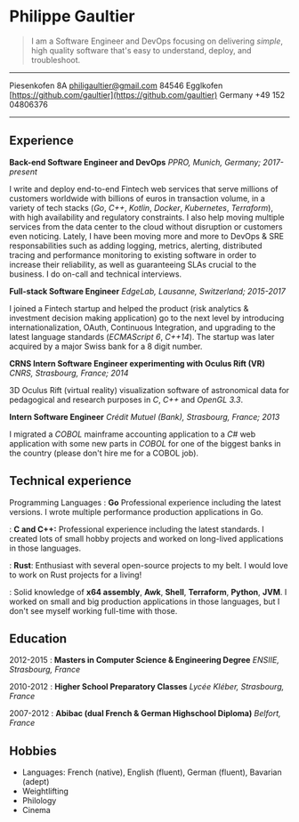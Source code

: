 <link rel="stylesheet" href="https://fonts.googleapis.com/css?family=Roboto:300,400,500,700&display=swap" />

Philippe Gaultier
=================


> I am a Software Engineer and DevOps focusing on delivering *simple*, high quality software that's easy to understand, deploy, and troubleshoot. 

----------------    ---------------------------------
Piesenkofen 8A                     <philigaultier@gmail.com>
84546 Egglkofen            [https://github.com/gaultier](https://github.com/gaultier)
Germany                                    +49 152 04806376
----------------    ---------------------------------

Experience
----------

**Back-end Software Engineer and DevOps** *PPRO, Munich, Germany; 2017-present*

I write and deploy end-to-end Fintech web services that serve millions of customers worldwide with billions of euros in transaction volume, in a variety of tech stacks (*Go*, *C++*, *Kotlin*, *Docker*, *Kubernetes*, *Terraform*), with high availability and regulatory constraints.
I also help moving multiple services from the data center to the cloud without disruption or customers even noticing.
Lately, I have been moving more and more to DevOps & SRE responsabilities such as adding logging, metrics, alerting, distributed tracing and performance monitoring to existing software in order to increase their reliability, as well as guaranteeing SLAs crucial to the business. I do on-call and technical interviews.

**Full-stack Software Engineer** *EdgeLab, Lausanne, Switzerland; 2015-2017*

I joined a Fintech startup and helped the product (risk analytics & investment decision making application) go to the next level by introducing internationalization, OAuth, Continuous Integration, and upgrading to the latest language standards (*ECMAScript 6*, *C++14*). 
The startup was later acquired by a major Swiss bank for a 8 digit number.

**CRNS Intern Software Engineer experimenting with Oculus Rift (VR)** *CNRS, Strasbourg, France; 2014*

3D Oculus Rift (virtual reality) visualization software of astronomical data for pedagogical and research purposes in *C*, *C++* and *OpenGL 3.3*.

**Intern Software Engineer** *Crédit Mutuel (Bank), Strasbourg, France; 2013*

I migrated a *COBOL* mainframe accounting application to a *C#* web application with some new parts in *COBOL* for one of the biggest banks in the country (please don't hire me for a COBOL job).

 
Technical experience
--------------------

Programming Languages
:   **Go** Professional experience including the latest versions. I wrote multiple performance production applications in Go.

:   **C and C++:** Professional experience including the latest standards. I created lots of small hobby projects and worked on long-lived applications in those languages.

:   **Rust**: Enthusiast with several open-source projects to my belt. I would love to work on Rust projects for a living!

:   Solid knowledge of **x64 assembly**, **Awk**, **Shell**, **Terraform**, **Python**, **JVM**. I worked on small and big production applications in those languages, but I don't see myself working full-time with those.

Education
---------

2012-2015
:   **Masters in Computer Science & Engineering Degree** *ENSIIE, Strasbourg, France*

2010-2012
:   **Higher School Preparatory Classes** *Lycée Kléber, Strasbourg, France*

2007-2012
:   **Abibac (dual French & German Highschool Diploma)** *Belfort, France*

Hobbies
-------
* Languages: French (native), English (fluent), German (fluent), Bavarian (adept)
* Weightlifting
* Philology
* Cinema
